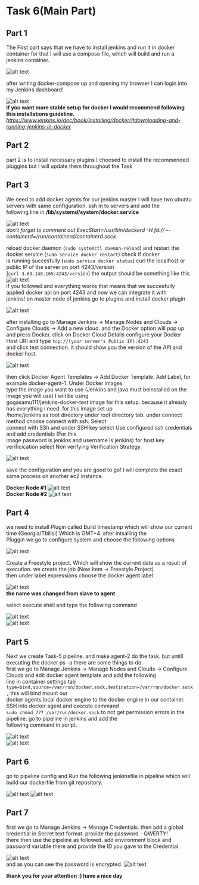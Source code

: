 # Task 6(Main Part)  
## Part 1  
The First part says that we have to install jenkins and run it in docker container for that I will use a compose file, which will build and run a  
jenkins container.  

![alt text](https://s3.eu-central-1.amazonaws.com/tas6.completed.forever/part1.PNG)  

after writing docker-compose up and opening my browser I can login into my Jenkins dashboard!  

![alt text](https://s3.eu-central-1.amazonaws.com/tas6.completed.forever/part2.PNG)  
__if you want more stable setup for docker I would recommend following this installations guideline.__  
_https://www.jenkins.io/doc/book/installing/docker/#downloading-and-running-jenkins-in-docker_
## Part 2  

part 2 is to Install necessary plugins I choosed to install the recommended pluggins but I will update them throughout the Task  

## Part 3  

We need to add docker agents for our jenkins master I will have two ubuntu servers with same configuration. ssh in to servers and add the  
following line in __/lib/systemd/system/docker.service__  

![alt text](https://s3.eu-central-1.amazonaws.com/tas6.completed.forever/part3.PNG)  
_don't forget to comment out ExecStart=/usr/bin/dockerd -H fd:// --containerd=/run/containerd/containerd.sock_  

reload docker daemon (`sudo systemctl daemon-reload`) and restart the docker service (`sudo service docker restart`) check if docker  
is running succesfully (`sudo service docker status`) curl the localhost or public IP of the server on port 4243/version  
(`curl 3.69.148.165:4243/version`) the output should be something like this  
![alt text](https://s3.eu-central-1.amazonaws.com/tas6.completed.forever/part4.PNG)  
if you followed and everything works that means that we succesfully applied docker api on port 4243 and now we can integrate it with  
jenkins! on master node of jenkins go to plugins and install docker plugin  

![alt text](https://s3.eu-central-1.amazonaws.com/tas6.completed.forever/part5.PNG)  

after installing go to Manage Jenkins -> Manage Nodes and Clouds -> Configure Clouds -> Add a new cloud. and the Docker option will pop up 
and press Docker. click on Docker Cloud Details configure your Docker Host URI and type `tcp://(your server's Public IP):4243`  
and click test connection. it should show you the version of the API and docker host.  

![alt text](https://s3.eu-central-1.amazonaws.com/tas6.completed.forever/part6.PNG)  

then click Docker Agent Templates -> Add Docker Template. Add Label, for example docker-agent-1. Under Docker images  
type the image you want to use (Jenkins and java must beinstalled on the image you will use) I will be using  
gogasamu111/jenkins-docker-test image for this setup. because it already has everything i need. for this image set up  
/home/jenkins as root directory under root directory tab. under connect method choose connect with ssh. Select  
connect with SSh and under SSH key select Use configured ssh credentials and add credentials (For this  
image password is jenkins and username is jenkins) for host key verificication select Non verifying Verification Strategy.  

![alt text](https://s3.eu-central-1.amazonaws.com/tas6.completed.forever/Screenshot+2021-08-24+213346.png)  

save the configuration and you are good to go! I will complete the exact same process on another ec2 instance.  

__Docker Node #1__
![alt text](https://s3.eu-central-1.amazonaws.com/tas6.completed.forever/part7.1.PNG)  
__Docker Node #2__
![alt text](https://s3.eu-central-1.amazonaws.com/tas6.completed.forever/part7.2.PNG)  
## Part 4  

we need to install Plugin called Build timestamp which will show our current time (Georgia/Tbilisi) Which is GMT+4. after intsalling the  
Pluggin we go to configure system and choose the following options  

![alt text](https://s3.eu-central-1.amazonaws.com/tas6.completed.forever/Part8.PNG)  

Create a Freestyle project. Which will show the current date as a result of execution. we create the job (New Item -> Freestyle Project)  
then under label expressions choose the docker agent label.  

![alt text](https://s3.eu-central-1.amazonaws.com/tas6.completed.forever/Part9.PNG)  
__the name was changed from slave to agent__

select execute shell and type the following command  

![alt text](https://s3.eu-central-1.amazonaws.com/tas6.completed.forever/Part10.PNG)  
![alt text](https://s3.eu-central-1.amazonaws.com/tas6.completed.forever/part11.PNG)

## Part 5 

Next we create Task-5 pipeline. and make agent-2 do the task. but untill executing the docker ps -a there are some things to do.  
first we go to Manage Jenkins ->  Manage Nodes and Clouds -> Configure Clouds and edit docker agent template and add the following  
line in container settings tab `type=bind,source=/var/run/docker.sock,destination=/var/run/docker.sock,` this will bind mount our  
docker agents local docker engine to the docker engine in our container. SSH into docker agent and execute command  
`sudo chmod 777 /var/run/docker.sock` to not get permission errors in the pipeline. go to pipeline in jenkins and add the  
following command in script.  

![alt text](https://s3.eu-central-1.amazonaws.com/tas6.completed.forever/part12.PNG)  
![alt text](https://s3.eu-central-1.amazonaws.com/tas6.completed.forever/part13.PNG)  

## Part 6  

go to pipeline config and Run the following jenkinsfile in pipeline which will build our dockerfile from git repository.  

![alt text](https://s3.eu-central-1.amazonaws.com/tas6.completed.forever/part14.PNG)
![alt text](https://s3.eu-central-1.amazonaws.com/tas6.completed.forever/part15.PNG)  

## Part 7  

first we go to Manage Jenkins -> Manage Credentials. then add a global credential in Secret text format. provide the password - QWERTY!  
there then use the pipeline as followed. add environment block and password variable there and provide the ID you gave to the Credential.  

![alt text](https://s3.eu-central-1.amazonaws.com/tas6.completed.forever/part16.PNG)  
and as you can see the password is encrypted.
![alt text](https://s3.eu-central-1.amazonaws.com/tas6.completed.forever/part17.PNG)  

__thank you for your attention :) have a nice day__
